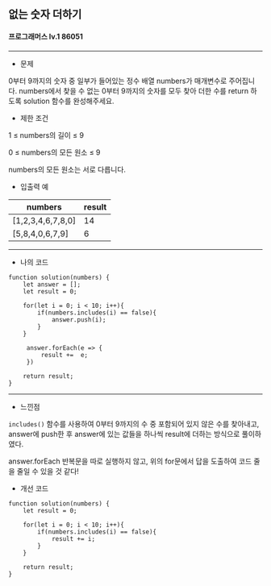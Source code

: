 ## 없는 숫자 더하기
#### 프로그래머스 lv.1 86051
------
* 문제

0부터 9까지의 숫자 중 일부가 들어있는 정수 배열 numbers가 매개변수로 주어집니다. numbers에서 찾을 수 없는 0부터 9까지의 숫자를 모두 찾아 더한 수를 return 하도록 solution 함수를 완성해주세요.

* 제한 조건

1 ≤ numbers의 길이 ≤ 9

0 ≤ numbers의 모든 원소 ≤ 9

numbers의 모든 원소는 서로 다릅니다.

* 입출력 예

|numbers|result|
|------|---|
|[1,2,3,4,6,7,8,0]|14|
|[5,8,4,0,6,7,9]|6|


-----

* 나의 코드
```
function solution(numbers) {
    let answer = [];
    let result = 0;
    
    for(let i = 0; i < 10; i++){
        if(numbers.includes(i) == false){
            answer.push(i);
        }
    }

     answer.forEach(e => {
         result +=  e;
     })
    
    return result;
}
```
----
* 느낀점

`includes()` 함수를 사용하여 0부터 9까지의 수 중 포함되어 있지 않은 수를 찾아내고, answer에 push한 후 answer에 있는 값들을 하나씩 result에 더하는 방식으로 풀이하였다.

answer.forEach 반복문을 따로 실행하지 않고, 위의 for문에서 답을 도출하여 코드 줄을 줄일 수 있을 것 같다!

* 개선 코드
```
function solution(numbers) {
    let result = 0;
    
    for(let i = 0; i < 10; i++){
        if(numbers.includes(i) == false){
            result += i;
        }
    }

    return result;
}
```
